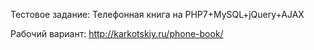 Тестовое задание: Телефонная книга на PHP7+MySQL+jQuery+AJAX

Рабочий вариант: http://karkotskiy.ru/phone-book/
